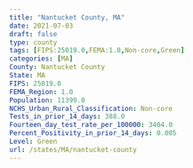 ```yaml
---
title: "Nantucket County, MA"
date: 2021-07-03
draft: false
type: county
tags: [FIPS:25019.0,FEMA:1.0,Non-core,Green]
categories: [MA]
County: Nantucket County
State: MA
FIPS: 25019.0
FEMA_Region: 1.0
Population: 11399.0
NCHS_Urban_Rural_Classification: Non-core
Tests_in_prior_14_days: 388.0
Fourteen_day_test_rate_per_100000: 3404.0
Percent_Positivity_in_prior_14_days: 0.005
Level: Green
url: /states/MA/nantucket-county
---
```



